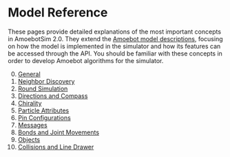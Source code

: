 # Model Reference

These pages provide detailed explanations of the most important concepts in AmoebotSim 2.0.
They extend the [Amoebot model descriptions](~/amoebot_model/home.md), focusing on how the model is implemented in the simulator and how its features can be accessed through the API.
You should be familiar with these concepts in order to develop Amoebot algorithms for the simulator.

0. [General](general.md)
1. [Neighbor Discovery](neighbors.md)
2. [Round Simulation](rounds.md)
3. [Directions and Compass](direction.md)
4. [Chirality](chirality.md)
5. [Particle Attributes](attrs.md)
6. [Pin Configurations](pin_cfgs.md)
7. [Messages](messages.md)
8. [Bonds and Joint Movements](bonds_jm.md)
9. [Objects](objects.md)
10. [Collisions and Line Drawer](collisions.md)
